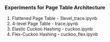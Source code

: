 ### Experiments for Page Table Architecture

1. Flattened Page Table - 3level_trace.ipynb
2. 4-level Page Table - trace.ipynb
3. Elastic Cuckoo Hashing - cuckoo.ipynb
4. Flex-Cuckoo Hashing - cuckoo_flex.ipynb
